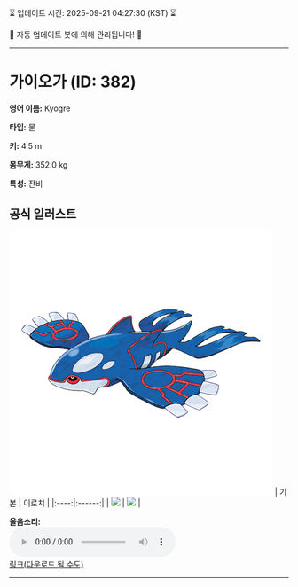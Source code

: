 
⏳ 업데이트 시간: 2025-09-21 04:27:30 (KST) ⏳

🤖 자동 업데이트 봇에 의해 관리됩니다! 🤖

---

# 가이오가 (ID: 382)
**영어 이름:** Kyogre

**타입:** 물

**키:** 4.5 m

**몸무게:** 352.0 kg

**특성:** 잔비

## 공식 일러스트
![](https://raw.githubusercontent.com/PokeAPI/sprites/master/sprites/pokemon/other/official-artwork/382.png)
| 기본 | 이로치 |
|:----:|:------:|
| <img src="http://play.pokemonshowdown.com/sprites/ani/kyogre.gif" width="200"> | <img src="http://play.pokemonshowdown.com/sprites/ani-shiny/kyogre.gif" width="200"> |

**울음소리:**<br><audio controls src="https://raw.githubusercontent.com/PokeAPI/cries/main/cries/pokemon/latest/382.ogg"></audio><br> [링크(다운로드 될 수도)](https://raw.githubusercontent.com/PokeAPI/cries/main/cries/pokemon/latest/382.ogg)


---
